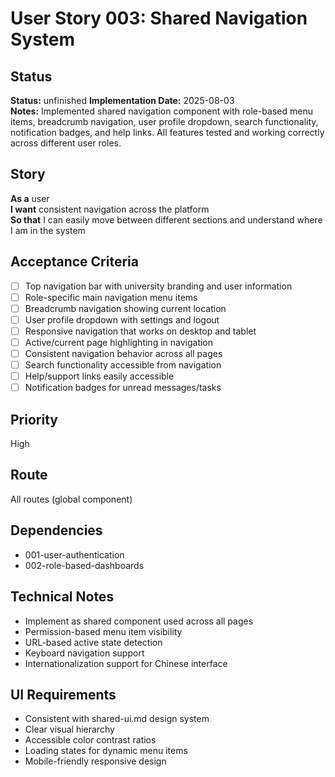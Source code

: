 # User Story 003: Shared Navigation System

## Status
**Status:** unfinished
**Implementation Date:** 2025-08-03  
**Notes:** Implemented shared navigation component with role-based menu items, breadcrumb navigation, user profile dropdown, search functionality, notification badges, and help links. All features tested and working correctly across different user roles.

## Story
**As a** user  
**I want** consistent navigation across the platform  
**So that** I can easily move between different sections and understand where I am in the system

## Acceptance Criteria
- [ ] Top navigation bar with university branding and user information
- [ ] Role-specific main navigation menu items
- [ ] Breadcrumb navigation showing current location
- [ ] User profile dropdown with settings and logout
- [ ] Responsive navigation that works on desktop and tablet
- [ ] Active/current page highlighting in navigation
- [ ] Consistent navigation behavior across all pages
- [ ] Search functionality accessible from navigation
- [ ] Help/support links easily accessible
- [ ] Notification badges for unread messages/tasks

## Priority
High

## Route
All routes (global component)

## Dependencies
- 001-user-authentication
- 002-role-based-dashboards

## Technical Notes
- Implement as shared component used across all pages
- Permission-based menu item visibility
- URL-based active state detection
- Keyboard navigation support
- Internationalization support for Chinese interface

## UI Requirements
- Consistent with shared-ui.md design system
- Clear visual hierarchy
- Accessible color contrast ratios
- Loading states for dynamic menu items
- Mobile-friendly responsive design
